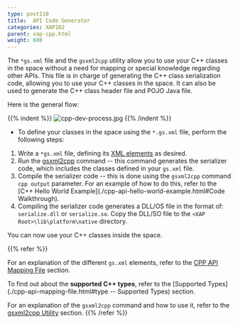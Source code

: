 ```yaml
---
type: post110
title:  API Code Generator
categories: XAP102
parent: xap-cpp.html
weight: 600
---
```




The `*gs.xml` file and the `gsxml2cpp` utility allow you to use your C++ classes in the space without a need for mapping or special knowledge regarding other APIs. This file is in charge of generating the C++ class serialization code, allowing you to use your C++ classes in the space. It can also be used to generate the C++ class header file and POJO Java file.

Here is the general flow:

{{% indent %}}
![cpp-dev-process.jpg](/attachment_files/cpp-dev-process.jpg)
{{% /indent %}}

- To define your classes in the space using the `*.gs.xml` file, perform the following steps:

1. Write a `*gs.xml` file, defining its [XML elements](./cpp-api-mapping-file.html) as desired.
1. Run the [gsxml2cpp](./cpp-gsxml-utility.html) command -- this command generates the serializer code, which includes the classes defined in your `gs.xml` file.
1. Compile the serializer code -- this is done using the `gsxml2cpp` command `cpp output` parameter. For an example of how to do this, refer to the [C++ Hello World Example](./cpp-api-hello-world-example.html#Code Walkthrough).
1. Compiling the serializer code generates a DLL/OS file in the format of: `serialize.dll` or  `serialize.so`. Copy the DLL/SO file to the `<XAP Root>\lib\platform\native` directory.

You can now use your C++ classes inside the space.

{{% refer %}}

For an explanation of the different `gs.xml` elements, refer to the [CPP API Mapping File](./cpp-api-mapping-file.html) section.

To find out about the **supported C++ types**, refer to the [Supported Types](./cpp-api-mapping-file.html#type -- Supported Types) section.

For an explanation of the `gsxml2cpp` command and how to use it, refer to the [gsxml2cpp Utility](./cpp-gsxml-utility.html) section.
{{% /refer %}}
